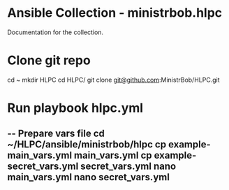 # Ansible Collection - ministrbob.hlpc

Documentation for the collection.

# Clone git repo
cd ~
mkdir HLPC
cd HLPC/
git clone git@github.com:MinistrBob/HLPC.git

# Run playbook hlpc.yml
-- Prepare vars file
cd ~/HLPC/ansible/ministrbob/hlpc
cp example-main_vars.yml main_vars.yml
cp example-secret_vars.yml secret_vars.yml
nano main_vars.yml
nano secret_vars.yml
-- 